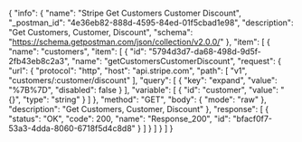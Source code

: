 {
  "info": {
    "name": "Stripe Get Customers Customer Discount",
    "_postman_id": "4e36eb82-888d-4595-84ed-01f5cbad1e98",
    "description": "Get Customers, Customer, Discount",
    "schema": "https://schema.getpostman.com/json/collection/v2.0.0/"
  },
  "item": [
    {
      "name": "customers",
      "item": [
        {
          "id": "5794d3d7-da68-498d-9d5f-2fb43eb8c2a3",
          "name": "getCustomersCustomerDiscount",
          "request": {
            "url": {
              "protocol": "http",
              "host": "api.stripe.com",
              "path": [
                "v1",
                "customers/:customer/discount"
              ],
              "query": [
                {
                  "key": "expand",
                  "value": "%7B%7D",
                  "disabled": false
                }
              ],
              "variable": [
                {
                  "id": "customer",
                  "value": "{}",
                  "type": "string"
                }
              ]
            },
            "method": "GET",
            "body": {
              "mode": "raw"
            },
            "description": "Get Customers, Customer, Discount"
          },
          "response": [
            {
              "status": "OK",
              "code": 200,
              "name": "Response_200",
              "id": "bfacf0f7-53a3-4dda-8060-6718f5d4c8d8"
            }
          ]
        }
      ]
    }
  ]
}